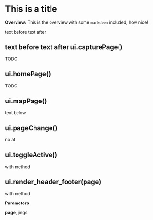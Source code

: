 This is a title
===============
**Overview:** This is the overview with some `markdown` included, how nice!

text before
text after


text before
text after
ui.capturePage()
----------------
TODO


ui.homePage()
-------------
TODO


ui.mapPage()
------------
text below


ui.pageChange()
---------------
no at


ui.toggleActive()
-----------------
with method


ui.render_header_footer(page)
-----------------------------
with method


**Parameters**

**page**,  jings

